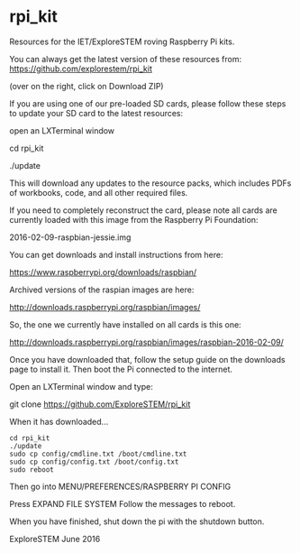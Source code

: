 rpi_kit
=======

Resources for the IET/ExploreSTEM roving Raspberry Pi kits.

You can always get the latest version of these resources from:
https://github.com/explorestem/rpi_kit

(over on the right, click on Download ZIP)

If you are using one of our pre-loaded SD cards, please follow these
steps to update your SD card to the latest resources:

open an LXTerminal window

cd rpi_kit

./update

This will download any updates to the resource packs, which
includes PDFs of workbooks, code, and all other required files.

If you need to completely reconstruct the card, please note all cards are
currently loaded with this image from the Raspberry Pi Foundation:

2016-02-09-raspbian-jessie.img

You can get downloads and install instructions from here:

https://www.raspberrypi.org/downloads/raspbian/

Archived versions of the raspian images are here:

http://downloads.raspberrypi.org/raspbian/images/

So, the one we currently have installed on all cards is this one:

http://downloads.raspberrypi.org/raspbian/images/raspbian-2016-02-09/

Once you have downloaded that, follow the setup guide on the downloads page
to install it. Then boot the Pi connected to the internet.

Open an LXTerminal window and type:

git clone https://github.com/ExploreSTEM/rpi_kit

When it has downloaded...

```
cd rpi_kit
./update
sudo cp config/cmdline.txt /boot/cmdline.txt
sudo cp config/config.txt /boot/config.txt
sudo reboot
```

Then go into MENU/PREFERENCES/RASPBERRY PI CONFIG

Press EXPAND FILE SYSTEM
Follow the messages to reboot.

When you have finished, shut down the pi with the shutdown button.

ExploreSTEM
June 2016



